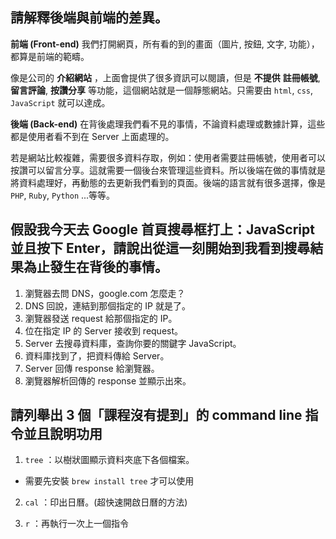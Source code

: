 ## 請解釋後端與前端的差異。

**前端 (Front-end)**
我們打開網頁，所有看的到的畫面（圖片, 按鈕, 文字, 功能），都算是前端的範疇。

像是公司的 **介紹網站** ，上面會提供了很多資訊可以閱讀，但是 **不提供**  **註冊帳號**, **留言評論**, **按讚分享** 等功能，這個網站就是一個靜態網站。只需要由 `html`, `css`, `JavaScript` 就可以達成。

**後端 (Back-end)**
在背後處理我們看不見的事情，不論資料處理或數據計算，這些都是使用者看不到在 Server 上面處理的。

若是網站比較複雜，需要很多資料存取，例如：使用者需要註冊帳號，使用者可以按讚可以留言分享。這就需要一個後台來管理這些資料。所以後端在做的事情就是將資料處理好，再動態的去更新我們看到的頁面。後端的語言就有很多選擇，像是 `PHP`, `Ruby`, `Python` ...等等。


## 假設我今天去 Google 首頁搜尋框打上：JavaScript 並且按下 Enter，請說出從這一刻開始到我看到搜尋結果為止發生在背後的事情。

1. 瀏覽器去問 DNS，google.com 怎麼走？
2. DNS 回說，連結到那個指定的 IP 就是了。
3. 瀏覽器發送 request 給那個指定的 IP。
4. 位在指定 IP 的 Server 接收到 request。
5. Server 去搜尋資料庫，查詢你要的關鍵字 JavaScript。
6. 資料庫找到了，把資料傳給 Server。
7. Server 回傳 response 給瀏覽器。
8. 瀏覽器解析回傳的 response 並顯示出來。


## 請列舉出 3 個「課程沒有提到」的 command line 指令並且說明功用

1. `tree` ：以樹狀圖顯示資料夾底下各個檔案。
  * 需要先安裝 `brew install tree` 才可以使用

2. `cal` ：印出日曆。(超快速開啟日曆的方法)

3. `r` ：再執行一次上一個指令

